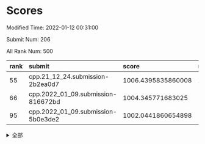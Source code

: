 # Scores

Modified Time: 2022-01-12 00:31:00

Submit Num: 206

All Rank Num: 500

| rank |               submit               |       score        |       sigma        | pk_num |
| :--- | :--------------------------------- | :----------------- | :----------------- | :----- |
| 55   | cpp.21_12_24.submission-2b2ea0d7   | 1006.4395835860008 | 2.4514945662302243 | 7      |
| 66   | cpp.2022_01_09.submission-816672bd | 1004.345771683025  | 1.7193113859068407 | 12     |
| 95   | cpp.2022_01_09.submission-5b0e3de2 | 1002.0441860654898 | 1.841906246830726  | 10     |


<details>
<summary>全部</summary>

| rank |                 submit                 |       score        |       sigma        | pk_num |
| :--- | :------------------------------------- | :----------------- | :----------------- | :----- |
| 1    | gobigger.level_3.submission_level_3_36 | 1017.9315592285099 | 3.430431656787784  | 7      |
| 2    | gobigger.level_3.submission_level_3_2  | 1014.3514631677674 | 2.4534072013329054 | 7      |
| 3    | gobigger.level_3.submission_level_3_28 | 1014.3026451272867 | 2.3984211178681916 | 11     |
| 4    | gobigger.level_3.submission_level_3_1  | 1013.8704431591331 | 2.13126304322476   | 11     |
| 5    | gobigger.level_3.submission_level_3_25 | 1013.5220928527423 | 2.4392643865752692 | 9      |
| 6    | gobigger.level_3.submission_level_3_0  | 1013.0954520501981 | 2.119375940025234  | 8      |
| 7    | gobigger.level_3.submission_level_3_15 | 1012.8145401742879 | 2.15233157037974   | 9      |
| 8    | gobigger.level_3.submission_level_3_14 | 1012.6964444084969 | 2.312574169570479  | 11     |
| 9    | gobigger.level_3.submission_level_3_29 | 1012.5921443757017 | 2.180186633799023  | 10     |
| 10   | gobigger.level_3.submission_level_3_20 | 1012.466869503619  | 2.3381721606849513 | 8      |
| 11   | gobigger.level_1.submission_level_1_35 | 1012.1879230599524 | 2.834797730957164  | 6      |
| 12   | gobigger.level_3.submission_level_3_22 | 1012.1722835501492 | 1.6886969582718403 | 15     |
| 13   | gobigger.level_3.submission_level_3_38 | 1012.1162010454149 | 2.249400767531301  | 8      |
| 14   | gobigger.level_3.submission_level_3_35 | 1012.0446933826289 | 2.145783960647464  | 9      |
| 15   | gobigger.level_3.submission_level_3_4  | 1011.9828713088925 | 1.9990014412275834 | 10     |
| 16   | gobigger.level_3.submission_level_3_21 | 1011.9009509167033 | 2.1628946274735137 | 10     |
| 17   | gobigger.level_3.submission_level_3_18 | 1011.795458977453  | 2.13688304168296   | 9      |
| 18   | gobigger.level_3.submission_level_3_47 | 1011.649997526587  | 2.1211178809070073 | 8      |
| 19   | gobigger.level_3.submission_level_3_44 | 1011.5123300784946 | 2.461269962581664  | 10     |
| 20   | gobigger.level_3.submission_level_3_24 | 1011.3576377604295 | 2.670617385577697  | 9      |
| 21   | gobigger.level_3.submission_level_3_27 | 1011.2515387181688 | 2.029453422622876  | 11     |
| 22   | gobigger.level_3.submission_level_3_37 | 1011.1094000168063 | 2.1544218280952565 | 10     |
| 23   | gobigger.level_3.submission_level_3_26 | 1011.0577627858548 | 2.0313425981966162 | 11     |
| 24   | gobigger.level_3.submission_level_3_7  | 1011.0260588613982 | 2.2219229075074485 | 11     |
| 25   | gobigger.level_3.submission_level_3_11 | 1010.9953915912531 | 2.2917422402531655 | 9      |
| 26   | gobigger.level_3.submission_level_3_12 | 1010.6997945568469 | 2.1205719150362814 | 10     |
| 27   | gobigger.level_3.submission_level_3_40 | 1010.6220045876536 | 1.5809672702227402 | 14     |
| 28   | gobigger.level_3.submission_level_3_13 | 1010.5627967774183 | 1.9010659115385533 | 12     |
| 29   | gobigger.level_3.submission_level_3_19 | 1010.5607490865991 | 1.9858683238193546 | 12     |
| 30   | gobigger.level_3.submission_level_3_34 | 1010.5551916537837 | 2.3902224616491297 | 9      |
| 31   | gobigger.level_3.submission_level_3_17 | 1010.4630488140095 | 1.9250455524090837 | 11     |
| 32   | gobigger.level_3.submission_level_3_45 | 1010.3943110129526 | 2.2960597323488097 | 9      |
| 33   | gobigger.level_3.submission_level_3_5  | 1010.3463937317498 | 2.1394871333330023 | 9      |
| 34   | gobigger.level_3.submission_level_3_10 | 1010.308619137983  | 2.0553938296570817 | 8      |
| 35   | gobigger.level_3.submission_level_3_8  | 1010.0121895432    | 2.239896330630509  | 9      |
| 36   | gobigger.level_3.submission_level_3_3  | 1009.9093028522224 | 1.995581979241997  | 12     |
| 37   | gobigger.level_3.submission_level_3_6  | 1009.7516543189464 | 1.8055843323112826 | 11     |
| 38   | gobigger.level_3.submission_level_3_42 | 1009.4856937317911 | 2.0386522248479286 | 8      |
| 39   | gobigger.level_3.submission_level_3_32 | 1009.4483229475167 | 2.021508332011805  | 8      |
| 40   | gobigger.level_3.submission_level_3_23 | 1008.4491680099705 | 2.1785163056065535 | 10     |
| 41   | gobigger.level_3.submission_level_3_41 | 1008.426241898818  | 2.0314228120305575 | 9      |
| 42   | gobigger.level_3.submission_level_3_33 | 1008.1349704744069 | 1.9525748043886402 | 8      |
| 43   | gobigger.level_3.submission_level_3_16 | 1008.067416835388  | 2.11819962295886   | 9      |
| 44   | gobigger.level_3.submission_level_3_9  | 1008.0042419335559 | 2.2550501022686604 | 9      |
| 45   | gobigger.level_3.submission_level_3_46 | 1007.7357535103054 | 1.874144153870189  | 9      |
| 46   | gobigger.level_1.submission_level_1_27 | 1007.7142439153806 | 2.2179031669067504 | 6      |
| 47   | gobigger.level_3.submission_level_3_43 | 1007.663960499645  | 1.9073688266185629 | 10     |
| 48   | gobigger.level_3.submission_level_3_48 | 1007.6054021892637 | 2.166199795090929  | 9      |
| 49   | gobigger.level_3.submission_level_3_31 | 1007.4423426711952 | 2.108523310473375  | 12     |
| 50   | gobigger.level_3.submission_level_3_49 | 1007.3311018365358 | 1.8883644077042732 | 9      |
| 51   | gobigger.level_1.submission_level_1_47 | 1007.0743001105786 | 2.042072141444632  | 11     |
| 52   | gobigger.level_1.submission_level_1_41 | 1006.821227970053  | 2.3649416129871788 | 5      |
| 53   | gobigger.level_1.submission_level_1_25 | 1006.6707644052187 | 1.9566625399511641 | 9      |
| 54   | gobigger.jsonzb.submission_level_4_0   | 1006.5290305046944 | 1.662976995421473  | 11     |
| 55   | cpp.21_12_24.submission-2b2ea0d7       | 1006.4395835860008 | 2.4514945662302243 | 7      |
| 56   | gobigger.level_1.submission_level_1_21 | 1006.3992705254509 | 1.8180224210280318 | 13     |
| 57   | gobigger.level_3.submission_level_3_30 | 1006.2774288038527 | 1.993662738442708  | 10     |
| 58   | gobigger.level_3.submission_level_3_39 | 1005.9124521410633 | 2.0679735107957673 | 10     |
| 59   | gobigger.level_1.submission_level_1_8  | 1005.8796490713992 | 2.078182235899445  | 7      |
| 60   | gobigger.level_1.submission_level_1_44 | 1005.8516860045002 | 1.728149117804804  | 13     |
| 61   | gobigger.level_1.submission_level_1_9  | 1005.547147085274  | 1.7239569211042485 | 11     |
| 62   | gobigger.level_1.submission_level_1_13 | 1005.2823866703287 | 1.823614976084114  | 8      |
| 63   | gobigger.level_1.submission_level_1_30 | 1005.0859815784237 | 1.8659908458783434 | 10     |
| 64   | gobigger.level_1.submission_level_1_3  | 1004.6402515873883 | 2.0467066871708326 | 9      |
| 65   | gobigger.level_1.submission_level_1_29 | 1004.3773970345227 | 1.8988641905758221 | 11     |
| 66   | cpp.2022_01_09.submission-816672bd     | 1004.345771683025  | 1.7193113859068407 | 12     |
| 67   | gobigger.level_1.submission_level_1_6  | 1004.2213674752328 | 2.134585534421908  | 8      |
| 68   | gobigger.level_1.submission_level_1_33 | 1004.1353793481939 | 1.9741588338951979 | 9      |
| 69   | gobigger.level_1.submission_level_1_5  | 1004.0393578672532 | 1.869237987308966  | 11     |
| 70   | gobigger.level_1.submission_level_1_16 | 1004.0210480394826 | 1.8590386744501122 | 10     |
| 71   | gobigger.level_1.submission_level_1_14 | 1003.8627617797832 | 2.2703709371199543 | 7      |
| 72   | gobigger.level_1.submission_level_1_2  | 1003.8537128904036 | 1.773041201422666  | 12     |
| 73   | gobigger.level_1.submission_level_1_36 | 1003.7929795040217 | 1.8628049859669538 | 11     |
| 74   | gobigger.level_1.submission_level_1_4  | 1003.5542506005078 | 1.8323847468766101 | 10     |
| 75   | gobigger.level_1.submission_level_1_17 | 1003.5418714357822 | 2.2551935462990236 | 7      |
| 76   | gobigger.level_1.submission_level_1_31 | 1003.3139282896622 | 1.7430570555087943 | 11     |
| 77   | gobigger.level_1.submission_level_1_1  | 1003.2874720983617 | 2.2931348557553175 | 9      |
| 78   | gobigger.level_1.submission_level_1_18 | 1003.2260963276125 | 1.6986465139742186 | 12     |
| 79   | gobigger.level_1.submission_level_1_24 | 1003.1305547740363 | 2.0387978461671366 | 9      |
| 80   | gobigger.level_1.submission_level_1_42 | 1003.1297601012152 | 1.7023206622098532 | 10     |
| 81   | gobigger.level_1.submission_level_1_39 | 1003.0133736450354 | 1.7274357021568312 | 11     |
| 82   | gobigger.level_1.submission_level_1_15 | 1002.9450702775603 | 1.8278479989220273 | 10     |
| 83   | gobigger.level_1.submission_level_1_37 | 1002.8365225857741 | 2.0352493868379486 | 10     |
| 84   | gobigger.level_1.submission_level_1_43 | 1002.7758296297549 | 1.6720564177739539 | 12     |
| 85   | gobigger.level_1.submission_level_1_46 | 1002.7508583559097 | 2.1054225056709104 | 7      |
| 86   | gobigger.level_1.submission_level_1_32 | 1002.5835553404295 | 1.9550127523484566 | 8      |
| 87   | gobigger.level_1.submission_level_1_7  | 1002.576723722553  | 1.7858479519685186 | 11     |
| 88   | gobigger.level_1.submission_level_1_34 | 1002.5672667080346 | 1.837150526397287  | 9      |
| 89   | gobigger.level_1.submission_level_1_22 | 1002.4497249371196 | 2.3197165885922715 | 6      |
| 90   | gobigger.level_1.submission_level_1_23 | 1002.3977362126436 | 1.657111558405298  | 13     |
| 91   | gobigger.level_1.submission_level_1_45 | 1002.1643524523996 | 1.9147653039862265 | 9      |
| 92   | gobigger.level_1.submission_level_1_38 | 1002.1538040516732 | 2.031147976324866  | 8      |
| 93   | gobigger.level_1.submission_level_1_12 | 1002.108307147575  | 1.9905953288286866 | 9      |
| 94   | gobigger.level_1.submission_level_1_26 | 1002.0508262745783 | 2.120109143551767  | 9      |
| 95   | cpp.2022_01_09.submission-5b0e3de2     | 1002.0441860654898 | 1.841906246830726  | 10     |
| 96   | gobigger.level_1.submission_level_1_28 | 1001.9481554247355 | 1.750644874343876  | 11     |
| 97   | gobigger.level_1.submission_level_1_48 | 1001.8129140076401 | 1.7834408387606253 | 8      |
| 98   | gobigger.level_1.submission_level_1_49 | 1001.614903565992  | 1.7247008526030267 | 13     |
| 99   | gobigger.level_1.submission_level_1_19 | 1001.20686096063   | 2.103528082344035  | 6      |
| 100  | gobigger.level_1.submission_level_1_20 | 1001.0695344404161 | 1.7368974701571807 | 9      |
| 101  | gobigger.level_1.submission_level_1_40 | 1000.7340983611009 | 2.0055701330420197 | 10     |
| 102  | gobigger.level_1.submission_level_1_11 | 1000.6050305799877 | 1.7289507399954536 | 11     |
| 103  | gobigger.level_1.submission_level_1_0  | 1000.4386794513489 | 1.778905338345402  | 10     |
| 104  | gobigger.level_1.submission_level_1_10 | 999.4225704414466  | 1.9163276175596446 | 10     |
| 105  | gobigger.random.submission_random_46   | 999.2132576198595  | 1.780370389730312  | 8      |
| 106  | gobigger.random.submission_random_19   | 998.6277159137886  | 2.2441927835558113 | 6      |
| 107  | gobigger.level_2.submission_level_2_27 | 998.4382318589978  | 1.9538751475500429 | 7      |
| 108  | gobigger.level_2.submission_level_2_31 | 998.3114962276566  | 1.904335991488044  | 9      |
| 109  | gobigger.random.submission_random_0    | 998.2598685830246  | 1.7219720911876117 | 10     |
| 110  | gobigger.random.submission_random_31   | 998.1663825445792  | 1.9931311904312043 | 9      |
| 111  | gobigger.random.submission_random_8    | 997.9934402328452  | 1.7762325403807702 | 11     |
| 112  | gobigger.random.submission_random_49   | 997.9805328245801  | 1.629153454652148  | 11     |
| 113  | gobigger.random.submission_random_24   | 997.871424543711   | 1.798325992131425  | 10     |
| 114  | gobigger.random.submission_random_14   | 997.7693738741694  | 1.932344736674268  | 10     |
| 115  | gobigger.random.submission_random_26   | 997.6785950586108  | 1.750360001518827  | 10     |
| 116  | gobigger.random.submission_random_39   | 997.671837769582   | 2.1861037629990587 | 6      |
| 117  | gobigger.random.submission_random_9    | 997.5701692654965  | 1.8504440587245483 | 9      |
| 118  | gobigger.random.submission_random_2    | 997.5124157662526  | 1.8101647977229174 | 11     |
| 119  | gobigger.random.submission_random_17   | 997.4617189782995  | 1.7414172122518097 | 10     |
| 120  | gobigger.random.submission_random_29   | 997.3901878553735  | 1.7274754152422136 | 10     |
| 121  | gobigger.random.submission_random_13   | 997.1612754972305  | 1.9722081336907056 | 8      |
| 122  | gobigger.random.submission_random_22   | 996.967040077627   | 1.7064276316327798 | 10     |
| 123  | gobigger.random.submission_random_18   | 996.9484437038501  | 1.7244874091162596 | 9      |
| 124  | gobigger.random.submission_random_35   | 996.901655624777   | 1.8913809582999885 | 11     |
| 125  | gobigger.random.submission_random_20   | 996.794555568281   | 1.8529287112534822 | 11     |
| 126  | gobigger.random.submission_random_36   | 996.61217416336    | 2.034900770498941  | 9      |
| 127  | gobigger.random.submission_random_25   | 996.5064892512587  | 1.7937250581122384 | 10     |
| 128  | gobigger.level_2.submission_level_2_21 | 996.4452525233884  | 1.9928473454915094 | 8      |
| 129  | gobigger.random.submission_random_1    | 996.4374110673984  | 2.112938193495867  | 9      |
| 130  | gobigger.level_2.submission_level_2_49 | 996.430212419406   | 1.9150255148116213 | 11     |
| 131  | gobigger.random.submission_random_30   | 996.4301265648844  | 1.9462296370052143 | 9      |
| 132  | gobigger.random.submission_random_7    | 996.3673779072737  | 1.865246283145391  | 10     |
| 133  | gobigger.random.submission_random_44   | 996.3368858650267  | 1.7149227563552898 | 11     |
| 134  | gobigger.random.submission_random_15   | 996.2076741596418  | 1.7727197639829546 | 10     |
| 135  | gobigger.random.submission_random_40   | 996.1101915640023  | 1.6324738029815393 | 10     |
| 136  | gobigger.level_2.submission_level_2_40 | 996.0248030048663  | 1.883413854124963  | 11     |
| 137  | gobigger.random.submission_random_38   | 995.8991226798197  | 1.8906072146411008 | 10     |
| 138  | gobigger.level_2.submission_level_2_33 | 995.861646776277   | 1.8478077347020503 | 10     |
| 139  | gobigger.random.submission_random_43   | 995.7388580795443  | 1.8813907052295415 | 8      |
| 140  | gobigger.random.submission_random_45   | 995.6918102001274  | 1.8562272994798683 | 9      |
| 141  | gobigger.random.submission_random_5    | 995.6730956814255  | 1.8677655134276108 | 9      |
| 142  | gobigger.random.submission_random_10   | 995.6210461874749  | 2.0635560486702786 | 9      |
| 143  | gobigger.level_2.submission_level_2_15 | 995.484937047959   | 2.076320623192738  | 10     |
| 144  | gobigger.level_2.submission_level_2_38 | 995.4781450218071  | 1.79568309801092   | 12     |
| 145  | gobigger.random.submission_random_32   | 995.4447670595439  | 2.0415364381641607 | 9      |
| 146  | gobigger.random.submission_random_6    | 995.4324038582588  | 1.822413246874358  | 11     |
| 147  | gobigger.random.submission_random_41   | 995.4246640713154  | 1.8826679331745988 | 9      |
| 148  | gobigger.level_2.submission_level_2_35 | 995.2700555880656  | 1.7189452753831989 | 10     |
| 149  | gobigger.random.submission_random_4    | 995.265509699759   | 1.7213221163823043 | 11     |
| 150  | gobigger.level_2.submission_level_2_19 | 995.1673390972871  | 1.9951568401124813 | 8      |
| 151  | gobigger.random.submission_random_11   | 995.1076877958495  | 1.9798792249362958 | 10     |
| 152  | gobigger.random.submission_random_21   | 994.965808114312   | 2.0989306236023504 | 10     |
| 153  | gobigger.random.submission_random_34   | 994.862585771472   | 1.9561580801308238 | 10     |
| 154  | gobigger.level_2.submission_level_2_12 | 994.701477535471   | 1.8290785332322823 | 9      |
| 155  | gobigger.random.submission_random_47   | 994.6406057987494  | 1.9386677866981656 | 10     |
| 156  | gobigger.random.submission_random_48   | 994.5459652448345  | 1.936652761951981  | 8      |
| 157  | gobigger.level_2.submission_level_2_25 | 994.4710353261178  | 1.9415092033868748 | 11     |
| 158  | gobigger.random.submission_random_27   | 994.3900750209665  | 1.7773271118056946 | 11     |
| 159  | gobigger.level_2.submission_level_2_37 | 994.3249703086612  | 1.8893519752761694 | 11     |
| 160  | gobigger.random.submission_random_23   | 994.1797953537967  | 1.8160902685038474 | 9      |
| 161  | gobigger.random.submission_random_12   | 994.1222542799832  | 1.770371580723479  | 15     |
| 162  | gobigger.random.submission_random_28   | 993.974918050728   | 1.6842251900724372 | 12     |
| 163  | gobigger.random.submission_random_42   | 993.9592291941827  | 1.9634157665515137 | 9      |
| 164  | gobigger.level_2.submission_level_2_16 | 993.9327702706955  | 1.9042417879303362 | 11     |
| 165  | gobigger.level_2.submission_level_2_10 | 993.9075761684621  | 1.7643521348187285 | 11     |
| 166  | gobigger.random.submission_random_16   | 993.8833994314938  | 2.1235903468137964 | 7      |
| 167  | gobigger.level_2.submission_level_2_32 | 993.8321263724285  | 1.8317421433345433 | 11     |
| 168  | gobigger.level_2.submission_level_2_17 | 993.5466951174967  | 1.8236328150544825 | 11     |
| 169  | gobigger.level_2.submission_level_2_0  | 993.5311806723986  | 1.6183326475424331 | 13     |
| 170  | gobigger.level_2.submission_level_2_24 | 993.3928682901086  | 2.2406525344714763 | 8      |
| 171  | gobigger.level_2.submission_level_2_39 | 993.2191920294279  | 2.3588826545612744 | 9      |
| 172  | gobigger.level_2.submission_level_2_26 | 993.1692992123095  | 1.7165768069037277 | 14     |
| 173  | gobigger.level_2.submission_level_2_11 | 993.0022215256464  | 2.0691693139876266 | 10     |
| 174  | gobigger.level_2.submission_level_2_36 | 992.9950668261815  | 1.7387919871096458 | 11     |
| 175  | gobigger.random.submission_random_3    | 992.9033970829083  | 1.792255627382535  | 10     |
| 176  | gobigger.level_2.submission_level_2_34 | 992.8278442139642  | 2.236638040702059  | 8      |
| 177  | gobigger.level_2.submission_level_2_2  | 992.7784873689105  | 1.9610679513691605 | 13     |
| 178  | gobigger.level_2.submission_level_2_42 | 992.7510289872272  | 2.0440117700972613 | 11     |
| 179  | gobigger.level_2.submission_level_2_29 | 992.6509731007998  | 2.42077474900126   | 6      |
| 180  | gobigger.level_2.submission_level_2_43 | 992.644829669729   | 1.7052881796439685 | 11     |
| 181  | gobigger.random.submission_random_33   | 992.5262242674185  | 1.7243172188229294 | 13     |
| 182  | gobigger.level_2.submission_level_2_23 | 992.5036522672935  | 2.3004731758276526 | 7      |
| 183  | gobigger.level_2.submission_level_2_5  | 992.369741812469   | 2.0705292218362015 | 12     |
| 184  | gobigger.level_2.submission_level_2_48 | 992.3347273299597  | 2.1747903929393564 | 8      |
| 185  | gobigger.level_2.submission_level_2_1  | 992.1970770313403  | 2.5602659994357824 | 9      |
| 186  | gobigger.level_2.submission_level_2_47 | 992.1655677266307  | 2.0097310983860575 | 9      |
| 187  | gobigger.level_2.submission_level_2_3  | 992.1188353285584  | 1.9125568010082385 | 10     |
| 188  | gobigger.level_2.submission_level_2_20 | 991.8548005404516  | 2.0571768568296656 | 8      |
| 189  | gobigger.level_2.submission_level_2_46 | 991.8477338583222  | 2.084627189116531  | 9      |
| 190  | gobigger.level_2.submission_level_2_30 | 991.7457765975083  | 1.7445680702511919 | 12     |
| 191  | gobigger.random.submission_random_37   | 991.6491136752999  | 1.7022947945702165 | 12     |
| 192  | gobigger.level_2.submission_level_2_6  | 991.2640222888282  | 2.308662070515628  | 7      |
| 193  | gobigger.level_2.submission_level_2_7  | 991.1895733400048  | 2.3725211282587946 | 8      |
| 194  | gobigger.level_2.submission_level_2_14 | 991.1115269006607  | 1.8948880032651587 | 9      |
| 195  | gobigger.level_2.submission_level_2_28 | 989.9815024060248  | 2.292357634939632  | 10     |
| 196  | gobigger.level_2.submission_level_2_18 | 989.9652243489742  | 2.0315650884512113 | 12     |
| 197  | gobigger.level_2.submission_level_2_4  | 988.6444629805234  | 2.3474582773023527 | 8      |
| 198  | gobigger.level_2.submission_level_2_22 | 988.6009060533131  | 2.106607961781452  | 11     |
| 199  | gobigger.none.submission_none_1        | 988.588086664699   | 2.091943651107536  | 12     |
| 200  | gobigger.level_2.submission_level_2_45 | 988.2812303966114  | 2.5153529276011257 | 7      |
| 201  | gobigger.level_2.submission_level_2_44 | 988.1830360325331  | 1.9616262416422101 | 11     |
| 202  | gobigger.level_2.submission_level_2_13 | 988.1679293686506  | 2.3196948210922885 | 9      |
| 203  | gobigger.level_2.submission_level_2_41 | 987.6997081203513  | 2.1843970349863584 | 10     |
| 204  | gobigger.level_2.submission_level_2_8  | 986.9019393751896  | 2.4703376263984897 | 10     |
| 205  | gobigger.level_2.submission_level_2_9  | 986.2849539902843  | 2.9188507664563543 | 6      |
| 206  | gobigger.none.submission_none_0        | 980.0301642461483  | 2.727275283348889  | 10     |

</details>